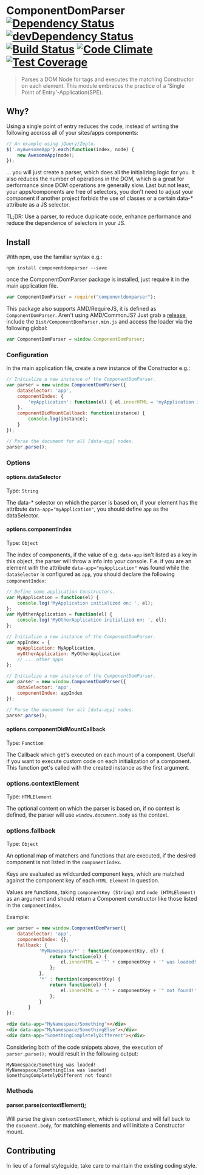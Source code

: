 # ComponentDomParser [![Dependency Status](https://david-dm.org/Inkdpixels/ComponentDomParser.svg)](https://david-dm.org/Inkdpixels/ComponentDomParser) [![devDependency Status](https://david-dm.org/Inkdpixels/ComponentDomParser/dev-status.svg)](https://david-dm.org/Inkdpixels/ComponentDomParser#info=devDependencies) [![Build Status](https://travis-ci.org/Inkdpixels/ComponentDomParser.png?branch=master)](https://travis-ci.org/Inkdpixels/ComponentDomParser) [![Code Climate](https://codeclimate.com/github/Inkdpixels/ComponentDomParser/badges/gpa.svg)](https://codeclimate.com/github/Inkdpixels/ComponentDomParser) [![Test Coverage](https://codeclimate.com/github/Inkdpixels/ComponentDomParser/badges/coverage.svg)](https://codeclimate.com/github/Inkdpixels/ComponentDomParser)

> Parses a DOM Node for tags and executes the matching Constructor on each element. This module embraces the practice of a 'Single Point of Entry'-Application(SPE).

## Why?
Using a single point of entry reduces the code, instead of writing the following accross all of your sites/apps components:
```js
// An example using jQuery/Zepto.
$('.myAwesomeApp').each(function(index, node) {
	new AwesomeApp(node);
});
```

... you will just create a parser, which does all the initializing logic for you. It also reduces the number of operations in the DOM, which is a great for performance since DOM operations are generally slow. Last but not least, your apps/components are free of selectors, you don't need to adjust your component if another project forbids the use of classes or a certain data-* attribute as a JS selector.

TL;DR: Use a parser, to reduce duplicate code, enhance performance and reduce the dependence of selectors in your JS.

## Install
With npm, use the familiar syntax e.g.:
```shell
npm install componentdomparser --save
```

once the ComponentDomParser package is installed, just require it in the main application file.
```js
var ComponentDomParser = require("componentdomparser");
```

This package also supports AMD/RequireJS, it is defined as `ComponentDomParser`. Aren't using AMD/CommonJS? Just grab a [release](https://github.com/Inkdpixels/ComponentDomParser/releases), include the `Dist/ComponentDomParser.min.js` and access the loader via the following global:
```js
var ComponentDomParser = window.ComponentDomParser;
```

### Configuration
In the main application file, create a new instance of the Constructor e.g.:
```js
// Initialize a new instance of the ComponentDomParser.
var parser = new window.ComponentDomParser({
    dataSelector: 'app',
    componentIndex: {
        'myApplication': function(el) { el.innerHTML = 'myApplication initialized!' }
    },
    componentDidMountCallback: function(instance) {
        console.log(instance);
    }
});

// Parse the document for all [data-app] nodes.
parser.parse();
```

### Options
#### options.dataSelector
Type: `String`

The data-* selector on which the parser is based on, if your element has the attribute `data-app="myApplication"`, you should define `app` as the dataSelector.

#### options.componentIndex
Type: `Object`

The index of components, if the value of e.g. `data-app` isn't listed as a key in this object, the parser will throw a info into your console.
F.e. if you are an element with the attribute `data-app="myApplication"` was found while the `dataSelector` is configured as `app`, you should declare the following `componentIndex`:
```js
// Define some application Constructors.
var MyApplication = function(el) {
	console.log('MyApplication initialized on: ', el);
};
var MyOtherApplication = function(el) {
	console.log('MyOtherApplication initialized on: ', el);
};

// Initialize a new instance of the ComponentDomParser.
var appIndex = {
	myApplication: MyApplication,
	myOtherApplication: MyOtherApplication
	// ... other apps
};

// Initialize a new instance of the ComponentDomParser.
var parser = new window.ComponentDomParser({
	dataSelector: 'app',
    componentIndex: appIndex
});

// Parse the document for all [data-app] nodes.
parser.parse();
```

#### options.componentDidMountCallback
Type: `Function`

The Callback which get's executed on each mount of a component. Usefull if you want to execute custom code on each initialization of a component. This function get's called with the created instance as the first argument.

### options.contextElement
Type: `HTMLElement`

The optional content on which the parser is based on, if no context is defined, the parser will use `window.document.body` as the context.

### options.fallback
Type: `Object`

An optional map of matchers and functions that are executed, if the desired component is not listed in the `componentIndex`.

Keys are evaluated as wildcarded component keys, which are matched against the component key of each `HTML Element` in question.

Values are functions, taking `componentKey (String)` and `node (HTMLElement)` as an argument and should return a Component constructor like those listed in the `componentIndex`.

Example:

```js
var parser = new window.ComponentDomParser({
    dataSelector: 'app',
    componentIndex: {},
    fallback: {
			'MyNamespace/*' : function(componentKey, el) {
				return function(el) {
					el.innerHTML = '"' + componentKey + '" was loaded!';
				};
			},
			'*' : function(componentKey) {
				return function(el) {
					el.innerHTML = '"' + componentKey + '" not found!';
				};
			}
		}
});
```

```html
<div data-app="MyNamespace/Something"></div>
<div data-app="MyNamespace/SomethingElse"></div>
<div data-app="SomethingCompletelyDifferent"></div>
```

Considering both of the code snippets above, the execution of  `parser.parse();` would result in the following output:

```
MyNamespace/Something was loaded!
MyNamespace/SomethingElse was loaded!
SomethingCompletelyDifferent not found!
```

### Methods
#### parser.parse(contextElement);
Will parse the given `contextElement`, which is optional and will fall back to the `document.body`, for matching elements and will initiate a Constructor mount.

## Contributing
In lieu of a formal styleguide, take care to maintain the existing coding style.
